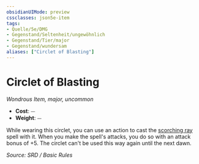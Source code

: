 ```yaml
---
obsidianUIMode: preview
cssclasses: json5e-item
tags:
- Quelle/5e/DMG
- Gegenstand/Seltenheit/ungewöhnlich
- Gegenstand/Tier/major
- Gegenstand/wundersam
aliases: ["Circlet of Blasting"]
---
```

# Circlet of Blasting
*Wondrous Item, major, uncommon*  

- **Cost**: ⏤
- **Weight**: ⏤

While wearing this circlet, you can use an action to cast the [scorching ray](../Zauber/Sengender-Strahl.md) spell with it. When you make the spell's attacks, you do so with an attack bonus of +5. The circlet can't be used this way again until the next dawn.

*Source: SRD / Basic Rules*